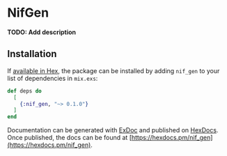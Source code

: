 # NifGen

**TODO: Add description**

## Installation

If [available in Hex](https://hex.pm/docs/publish), the package can be installed
by adding `nif_gen` to your list of dependencies in `mix.exs`:

```elixir
def deps do
  [
    {:nif_gen, "~> 0.1.0"}
  ]
end
```

Documentation can be generated with [ExDoc](https://github.com/elixir-lang/ex_doc)
and published on [HexDocs](https://hexdocs.pm). Once published, the docs can
be found at [https://hexdocs.pm/nif_gen](https://hexdocs.pm/nif_gen).

